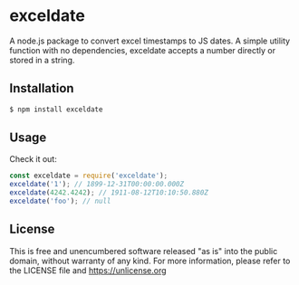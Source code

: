 # exceldate

A node.js package to convert excel timestamps to JS dates. A simple utility function with no dependencies, exceldate accepts a number directly or stored in a string. 


## Installation

```bash
$ npm install exceldate
```


## Usage

Check it out:
```js
const exceldate = require('exceldate');
exceldate('1'); // 1899-12-31T00:00:00.000Z
exceldate(4242.4242); // 1911-08-12T10:10:50.880Z
exceldate('foo'); // null
```


## License

This is free and unencumbered software released "as is" into the public domain, without warranty of any kind.
For more information, please refer to the LICENSE file and <https://unlicense.org>